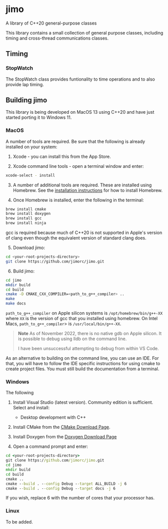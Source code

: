 # jimo
A library of C++20 general-purpose classes

This library contains a small collection of general purpose classes, including timing and cross-thread communications classes.

## Timing

### StopWatch

The StopWatch class provides funtionality to time operations and to also provide lap timing.

## Building jimo

This library is being developed on MacOS 13 using C++20 and have just started porting it to Windows 11.

### MacOS

A number of tools are required. Be sure that the following is already installed on your system:

1. Xcode - you can install this from the App Store.

2. Xcode command line tools - open a terminal window and enter:
```zsh
xcode-select - install
```

3. A number of additional tools are required. These are installed using Homebrew. See the [installation instructions](https://docs.brew.sh/Installation) for how to install Homebrew.

4. Once Homebrew is installed, enter the following in the terminal:
```zsh
brew install cmake
brew install doxygen
brew install gcc
brew install ninja
```
gcc is required because much of C++20 is not supported in Apple's version of clang even
though the equivalent version of standard clang does.

5. Download jimo:
```zsh
cd <your-root-projects-directory>
git clone https://github.com/jimorc/jimo.git
```

6. Build jimo:
```zsh
cd jimo
mkdir build
cd build
cmake -D CMAKE_CXX_COMPILER=<path_to_g++_compiler> ..
make
make docs
```
<code>path_to_g++_compiler</code> on Apple silicon systems is <code>/opt/homebrew/bin/g++-XX</code>
where <code>XX</code> is the version of gcc that you installed using homebrew. On Intel
 Macs,
<code>path_to_g++_compiler</code>> is <code>/usr/local/bin/g++-XX</code>.

> **Note**
> As of November 2022, there is no native gdb on Apple silicon. It is possible to debug
using lldb on the command line.
>
> I have been unsuccessful attempting to debug from within VS Code.

As an alternative to building on the command line, you can use an IDE. For that, you will have to follow the IDE specific instructions for using cmake to create project files. You must still build the documentation from a terminal.

### Windows
The following 
1. Install Visual Studio (latest version). Community edition is sufficient. Select and install:
   * Desktop development with C++

2. Install CMake from the [CMake Download Page](https://cmake.org/download/).

3. Install Doxygen from the [Doxygen Download Page](https://doxygen.nl/download.html)

3. Open a command prompt and enter:
```cmd
cd <your-root-projects-directory>
git clone https://github.com/jimorc/jimo.git
cd jimo
mkdir build
cd build
cmake ..
cmake --build . --config Debug --target ALL_BUILD -j 6
cmake --build . --config Debug --target docs -j 6
```
   If you wish, replace 6 with the number of cores that your processor has.

### Linux
To be added.